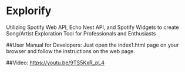# Explorify

Utilizing Spotify Web API, Echo Nest API, and Spotify Widgets to create Song/Artist Exploration Tool for Professionals and Enthusiasts

##User Manual for Developers:
Just open the index1.html page on your browser and follow the instructions on the web page.

##Video:
https://youtu.be/9TS5KxR_pL4
